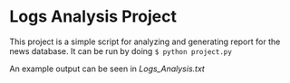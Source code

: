 # Logs Analysis Project
 This project is a simple script for analyzing and generating report for the news database.
 It can be run by doing
 `$ python project.py`

 An example output can be seen in _Logs_Analysis.txt_